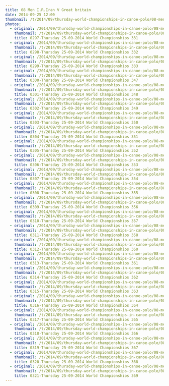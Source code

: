 ```yaml
---
title: 08 Men I.R.Iran V Great britain
date: 2014-09-25 12:00
thumbnail: /t/2014/09/thursday-world-championships-in-canoe-polo/08-men-iriran-v-great-britain/0297-thursday-25-09-2014-world-championshios-331.jpg
photos:
  - original: /2014/09/thursday-world-championships-in-canoe-polo/08-men-iriran-v-great-britain/0297-thursday-25-09-2014-world-championshios-331.jpg
    thumbnail: /t/2014/09/thursday-world-championships-in-canoe-polo/08-men-iriran-v-great-britain/0297-thursday-25-09-2014-world-championshios-331.jpg
    title: 0297-Thursday 25-09-2014 World Championshios 331
  - original: /2014/09/thursday-world-championships-in-canoe-polo/08-men-iriran-v-great-britain/0298-thursday-25-09-2014-world-championshios-332.jpg
    thumbnail: /t/2014/09/thursday-world-championships-in-canoe-polo/08-men-iriran-v-great-britain/0298-thursday-25-09-2014-world-championshios-332.jpg
    title: 0298-Thursday 25-09-2014 World Championshios 332
  - original: /2014/09/thursday-world-championships-in-canoe-polo/08-men-iriran-v-great-britain/0299-thursday-25-09-2014-world-championshios-333.jpg
    thumbnail: /t/2014/09/thursday-world-championships-in-canoe-polo/08-men-iriran-v-great-britain/0299-thursday-25-09-2014-world-championshios-333.jpg
    title: 0299-Thursday 25-09-2014 World Championshios 333
  - original: /2014/09/thursday-world-championships-in-canoe-polo/08-men-iriran-v-great-britain/0300-thursday-25-09-2014-world-championshios-347.jpg
    thumbnail: /t/2014/09/thursday-world-championships-in-canoe-polo/08-men-iriran-v-great-britain/0300-thursday-25-09-2014-world-championshios-347.jpg
    title: 0300-Thursday 25-09-2014 World Championshios 347
  - original: /2014/09/thursday-world-championships-in-canoe-polo/08-men-iriran-v-great-britain/0301-thursday-25-09-2014-world-championshios-348.jpg
    thumbnail: /t/2014/09/thursday-world-championships-in-canoe-polo/08-men-iriran-v-great-britain/0301-thursday-25-09-2014-world-championshios-348.jpg
    title: 0301-Thursday 25-09-2014 World Championshios 348
  - original: /2014/09/thursday-world-championships-in-canoe-polo/08-men-iriran-v-great-britain/0302-thursday-25-09-2014-world-championshios-349.jpg
    thumbnail: /t/2014/09/thursday-world-championships-in-canoe-polo/08-men-iriran-v-great-britain/0302-thursday-25-09-2014-world-championshios-349.jpg
    title: 0302-Thursday 25-09-2014 World Championshios 349
  - original: /2014/09/thursday-world-championships-in-canoe-polo/08-men-iriran-v-great-britain/0303-thursday-25-09-2014-world-championshios-350.jpg
    thumbnail: /t/2014/09/thursday-world-championships-in-canoe-polo/08-men-iriran-v-great-britain/0303-thursday-25-09-2014-world-championshios-350.jpg
    title: 0303-Thursday 25-09-2014 World Championshios 350
  - original: /2014/09/thursday-world-championships-in-canoe-polo/08-men-iriran-v-great-britain/0304-thursday-25-09-2014-world-championshios-351.jpg
    thumbnail: /t/2014/09/thursday-world-championships-in-canoe-polo/08-men-iriran-v-great-britain/0304-thursday-25-09-2014-world-championshios-351.jpg
    title: 0304-Thursday 25-09-2014 World Championshios 351
  - original: /2014/09/thursday-world-championships-in-canoe-polo/08-men-iriran-v-great-britain/0305-thursday-25-09-2014-world-championshios-352.jpg
    thumbnail: /t/2014/09/thursday-world-championships-in-canoe-polo/08-men-iriran-v-great-britain/0305-thursday-25-09-2014-world-championshios-352.jpg
    title: 0305-Thursday 25-09-2014 World Championshios 352
  - original: /2014/09/thursday-world-championships-in-canoe-polo/08-men-iriran-v-great-britain/0306-thursday-25-09-2014-world-championshios-353.jpg
    thumbnail: /t/2014/09/thursday-world-championships-in-canoe-polo/08-men-iriran-v-great-britain/0306-thursday-25-09-2014-world-championshios-353.jpg
    title: 0306-Thursday 25-09-2014 World Championshios 353
  - original: /2014/09/thursday-world-championships-in-canoe-polo/08-men-iriran-v-great-britain/0307-thursday-25-09-2014-world-championshios-354.jpg
    thumbnail: /t/2014/09/thursday-world-championships-in-canoe-polo/08-men-iriran-v-great-britain/0307-thursday-25-09-2014-world-championshios-354.jpg
    title: 0307-Thursday 25-09-2014 World Championshios 354
  - original: /2014/09/thursday-world-championships-in-canoe-polo/08-men-iriran-v-great-britain/0308-thursday-25-09-2014-world-championshios-355.jpg
    thumbnail: /t/2014/09/thursday-world-championships-in-canoe-polo/08-men-iriran-v-great-britain/0308-thursday-25-09-2014-world-championshios-355.jpg
    title: 0308-Thursday 25-09-2014 World Championshios 355
  - original: /2014/09/thursday-world-championships-in-canoe-polo/08-men-iriran-v-great-britain/0309-thursday-25-09-2014-world-championshios-356.jpg
    thumbnail: /t/2014/09/thursday-world-championships-in-canoe-polo/08-men-iriran-v-great-britain/0309-thursday-25-09-2014-world-championshios-356.jpg
    title: 0309-Thursday 25-09-2014 World Championshios 356
  - original: /2014/09/thursday-world-championships-in-canoe-polo/08-men-iriran-v-great-britain/0310-thursday-25-09-2014-world-championshios-357.jpg
    thumbnail: /t/2014/09/thursday-world-championships-in-canoe-polo/08-men-iriran-v-great-britain/0310-thursday-25-09-2014-world-championshios-357.jpg
    title: 0310-Thursday 25-09-2014 World Championshios 357
  - original: /2014/09/thursday-world-championships-in-canoe-polo/08-men-iriran-v-great-britain/0311-thursday-25-09-2014-world-championshios-358.jpg
    thumbnail: /t/2014/09/thursday-world-championships-in-canoe-polo/08-men-iriran-v-great-britain/0311-thursday-25-09-2014-world-championshios-358.jpg
    title: 0311-Thursday 25-09-2014 World Championshios 358
  - original: /2014/09/thursday-world-championships-in-canoe-polo/08-men-iriran-v-great-britain/0312-thursday-25-09-2014-world-championshios-360.jpg
    thumbnail: /t/2014/09/thursday-world-championships-in-canoe-polo/08-men-iriran-v-great-britain/0312-thursday-25-09-2014-world-championshios-360.jpg
    title: 0312-Thursday 25-09-2014 World Championshios 360
  - original: /2014/09/thursday-world-championships-in-canoe-polo/08-men-iriran-v-great-britain/0313-thursday-25-09-2014-world-championshios-361.jpg
    thumbnail: /t/2014/09/thursday-world-championships-in-canoe-polo/08-men-iriran-v-great-britain/0313-thursday-25-09-2014-world-championshios-361.jpg
    title: 0313-Thursday 25-09-2014 World Championshios 361
  - original: /2014/09/thursday-world-championships-in-canoe-polo/08-men-iriran-v-great-britain/0314-thursday-25-09-2014-world-championshios-362.jpg
    thumbnail: /t/2014/09/thursday-world-championships-in-canoe-polo/08-men-iriran-v-great-britain/0314-thursday-25-09-2014-world-championshios-362.jpg
    title: 0314-Thursday 25-09-2014 World Championshios 362
  - original: /2014/09/thursday-world-championships-in-canoe-polo/08-men-iriran-v-great-britain/0315-thursday-25-09-2014-world-championshios-363.jpg
    thumbnail: /t/2014/09/thursday-world-championships-in-canoe-polo/08-men-iriran-v-great-britain/0315-thursday-25-09-2014-world-championshios-363.jpg
    title: 0315-Thursday 25-09-2014 World Championshios 363
  - original: /2014/09/thursday-world-championships-in-canoe-polo/08-men-iriran-v-great-britain/0316-thursday-25-09-2014-world-championshios-364.jpg
    thumbnail: /t/2014/09/thursday-world-championships-in-canoe-polo/08-men-iriran-v-great-britain/0316-thursday-25-09-2014-world-championshios-364.jpg
    title: 0316-Thursday 25-09-2014 World Championshios 364
  - original: /2014/09/thursday-world-championships-in-canoe-polo/08-men-iriran-v-great-britain/0317-thursday-25-09-2014-world-championshios-365.jpg
    thumbnail: /t/2014/09/thursday-world-championships-in-canoe-polo/08-men-iriran-v-great-britain/0317-thursday-25-09-2014-world-championshios-365.jpg
    title: 0317-Thursday 25-09-2014 World Championshios 365
  - original: /2014/09/thursday-world-championships-in-canoe-polo/08-men-iriran-v-great-britain/0318-thursday-25-09-2014-world-championshios-366.jpg
    thumbnail: /t/2014/09/thursday-world-championships-in-canoe-polo/08-men-iriran-v-great-britain/0318-thursday-25-09-2014-world-championshios-366.jpg
    title: 0318-Thursday 25-09-2014 World Championshios 366
  - original: /2014/09/thursday-world-championships-in-canoe-polo/08-men-iriran-v-great-britain/0319-thursday-25-09-2014-world-championshios-367.jpg
    thumbnail: /t/2014/09/thursday-world-championships-in-canoe-polo/08-men-iriran-v-great-britain/0319-thursday-25-09-2014-world-championshios-367.jpg
    title: 0319-Thursday 25-09-2014 World Championshios 367
  - original: /2014/09/thursday-world-championships-in-canoe-polo/08-men-iriran-v-great-britain/0320-thursday-25-09-2014-world-championshios-368.jpg
    thumbnail: /t/2014/09/thursday-world-championships-in-canoe-polo/08-men-iriran-v-great-britain/0320-thursday-25-09-2014-world-championshios-368.jpg
    title: 0320-Thursday 25-09-2014 World Championshios 368
  - original: /2014/09/thursday-world-championships-in-canoe-polo/08-men-iriran-v-great-britain/0321-thursday-25-09-2014-world-championshios-369.jpg
    thumbnail: /t/2014/09/thursday-world-championships-in-canoe-polo/08-men-iriran-v-great-britain/0321-thursday-25-09-2014-world-championshios-369.jpg
    title: 0321-Thursday 25-09-2014 World Championshios 369
---
```

